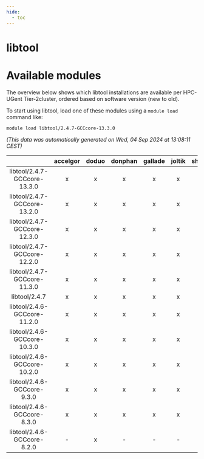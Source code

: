 ```yaml
---
hide:
  - toc
---
```


libtool
=======

# Available modules


The overview below shows which libtool installations are available per HPC-UGent Tier-2cluster, ordered based on software version (new to old).

To start using libtool, load one of these modules using a `module load` command like:

```shell
module load libtool/2.4.7-GCCcore-13.3.0
```

*(This data was automatically generated on Wed, 04 Sep 2024 at 13:08:11 CEST)*  

| |accelgor|doduo|donphan|gallade|joltik|shinx|skitty|
| :---: | :---: | :---: | :---: | :---: | :---: | :---: | :---: |
|libtool/2.4.7-GCCcore-13.3.0|x|x|x|x|x|x|x|
|libtool/2.4.7-GCCcore-13.2.0|x|x|x|x|x|x|x|
|libtool/2.4.7-GCCcore-12.3.0|x|x|x|x|x|x|x|
|libtool/2.4.7-GCCcore-12.2.0|x|x|x|x|x|x|x|
|libtool/2.4.7-GCCcore-11.3.0|x|x|x|x|x|x|x|
|libtool/2.4.7|x|x|x|x|x|x|x|
|libtool/2.4.6-GCCcore-11.2.0|x|x|x|x|x|x|x|
|libtool/2.4.6-GCCcore-10.3.0|x|x|x|x|x|-|x|
|libtool/2.4.6-GCCcore-10.2.0|x|x|x|x|x|-|x|
|libtool/2.4.6-GCCcore-9.3.0|x|x|x|x|x|-|x|
|libtool/2.4.6-GCCcore-8.3.0|x|x|x|x|x|-|x|
|libtool/2.4.6-GCCcore-8.2.0|-|x|-|-|-|-|-|
